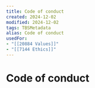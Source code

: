 ```yaml
---
title: Code of conduct
created: 2024-12-02
modified: 2024-12-02
tags: TBSMetadata
alias: Code of conduct
usedFor:
- "[[20884 Values]]"
- "[[7144 Ethics]]"
---
```

# Code of conduct
